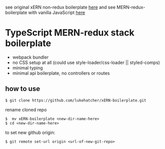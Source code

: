 see original xERN non-redux boilerplate [here](https://github.com/lukehatcher/xERN-boilerplate) and see MERN-redux-boilerplate with vanilla JavaScript [here](https://github.com/lukehatcher/MERN-redux-boilerplate/tree/master)

# TypeScript MERN-redux stack boilerplate
- webpack bundler
- no CSS setup at all (could use style-loader/css-loader || styled-comps)
- minimal typing
- minimal api boilerplate, no controllers or routes

## how to use
```
$ git clone https://github.com/lukehatcher/xERN-boilerplate.git
```
rename cloned repo
```
$  mv xERN-boilerplate <new-dir-name-here>
$ cd <new-dir-name-here>
```
to set new github origin:
```
$ git remote set-url origin <url-of-new-git-repo>
```
